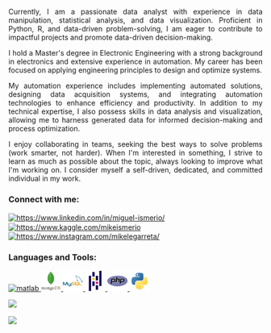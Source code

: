 

<p style="text-align: justify;">
    Currently, I am a passionate data analyst with experience in data manipulation, statistical analysis, and data visualization. Proficient in Python, R, and data-driven problem-solving, I am eager to contribute to impactful projects and promote data-driven decision-making.
</p>

<p style="text-align: justify;">
    I hold a Master's degree in Electronic Engineering with a strong background in electronics and extensive experience in automation. My career has been focused on applying engineering principles to design and optimize systems.
</p>

<p style="text-align: justify;">
    My automation experience includes implementing automated solutions, designing data acquisition systems, and integrating automation technologies to enhance efficiency and productivity. In addition to my technical expertise, I also possess skills in data analysis and visualization, allowing me to harness generated data for informed decision-making and process optimization.
</p>

<p style="text-align: justify;">
    I enjoy collaborating in teams, seeking the best ways to solve problems (work smarter, not harder). When I'm interested in something, I strive to learn as much as possible about the topic, always looking to improve what I'm working on. I consider myself a self-driven, dedicated, and committed individual in my work.
</p>



<h3 align="left">Connect with me:</h3>
<p align="left">
<a href="https://www.linkedin.com/in/miguel-ismerio/" target="blank"> <img align="center" src="https://raw.githubusercontent.com/rahuldkjain/github-profile-readme-generator/master/src/images/icons/Social/linked-in-alt.svg" alt="https://www.linkedin.com/in/miguel-ismerio/" height="30" width="40" /></a>
<a href="https://www.kaggle.com/mikeismerio" target="blank"><img align="center" src="https://raw.githubusercontent.com/rahuldkjain/github-profile-readme-generator/master/src/images/icons/Social/kaggle.svg" alt="https://www.kaggle.com/mikeismerio" height="30" width="40" /></a>
<a href="https://www.instagram.com/mikelegarreta/" target="blank"><img align="center" src="https://raw.githubusercontent.com/rahuldkjain/github-profile-readme-generator/master/src/images/icons/Social/instagram.svg" alt="https://www.instagram.com/mikelegarreta/" height="30" width="40" /></a>
</p>

<h3 align="left">Languages and Tools:</h3>
<p align="left"> <a href="https://www.mathworks.com/" target="_blank" rel="noreferrer"> <img src="https://upload.wikimedia.org/wikipedia/commons/2/21/Matlab_Logo.png" alt="matlab" width="40" height="40"/> </a> <a href="https://www.mongodb.com/" target="_blank" rel="noreferrer"> <img src="https://raw.githubusercontent.com/devicons/devicon/master/icons/mongodb/mongodb-original-wordmark.svg" alt="mongodb" width="40" height="40"/> </a> <a href="https://www.mysql.com/" target="_blank" rel="noreferrer"> <img src="https://raw.githubusercontent.com/devicons/devicon/master/icons/mysql/mysql-original-wordmark.svg" alt="mysql" width="40" height="40"/> </a> <a href="https://pandas.pydata.org/" target="_blank" rel="noreferrer"> <img src="https://raw.githubusercontent.com/devicons/devicon/2ae2a900d2f041da66e950e4d48052658d850630/icons/pandas/pandas-original.svg" alt="pandas" width="40" height="40"/> </a> <a href="https://www.php.net" target="_blank" rel="noreferrer"> <img src="https://raw.githubusercontent.com/devicons/devicon/master/icons/php/php-original.svg" alt="php" width="40" height="40"/> </a> <a href="https://www.python.org" target="_blank" rel="noreferrer"> <img src="https://raw.githubusercontent.com/devicons/devicon/master/icons/python/python-original.svg" alt="python" width="40" height="40"/> </a> <a href="https://seaborn.pydata.org/" target="_blank" rel="noreferrer"> 
</a> </p>

<a href="https://github.com/mikeismerio">
    <img src="https://komarev.com/ghpvc/?username=mikeismerio&style=for-the-badge">
</a>

[Ÿ HŸPE]: https://yhype.me
[GitHub Profile Views Counter]: https://github.com/mikeismerio/github-profile-views-counter

![](https://hit.yhype.me/github/profile?user_id=1849174)


